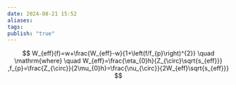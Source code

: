 ```yaml
---
date: 2024-08-21 15:52
aliases: 
tags: 
publish: "true"
---
```

$$
W_{eff}(f)=w+\frac{W_{eff}-w}{1+\left(f/f_{p}\right)^{2}} \quad \mathrm{where} \quad W_{eff}=\frac{\eta_{0}h}{Z_{\circ}\sqrt{s_{eff}}} ,f_{p}=\frac{Z_{\circ}}{2\mu_{0}h}=\frac{\nu_{\circ}}{2W_{eff}\sqrt{s_{eff}}}
$$
